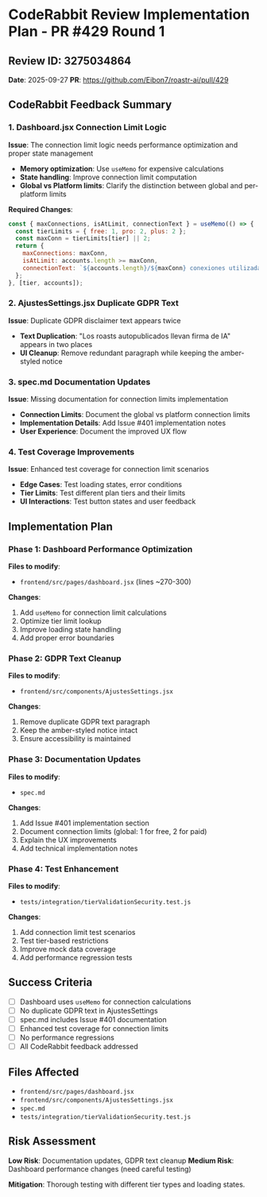 # CodeRabbit Review Implementation Plan - PR #429 Round 1

## Review ID: 3275034864
**Date**: 2025-09-27
**PR**: https://github.com/Eibon7/roastr-ai/pull/429

## CodeRabbit Feedback Summary

### 1. Dashboard.jsx Connection Limit Logic
**Issue**: The connection limit logic needs performance optimization and proper state management
- **Memory optimization**: Use `useMemo` for expensive calculations
- **State handling**: Improve connection limit computation
- **Global vs Platform limits**: Clarify the distinction between global and per-platform limits

**Required Changes**:
```javascript
const { maxConnections, isAtLimit, connectionText } = useMemo(() => {
  const tierLimits = { free: 1, pro: 2, plus: 2 };
  const maxConn = tierLimits[tier] || 2;
  return {
    maxConnections: maxConn,
    isAtLimit: accounts.length >= maxConn,
    connectionText: `${accounts.length}/${maxConn} conexiones utilizadas`
  };
}, [tier, accounts]);
```

### 2. AjustesSettings.jsx Duplicate GDPR Text
**Issue**: Duplicate GDPR disclaimer text appears twice
- **Text Duplication**: "Los roasts autopublicados llevan firma de IA" appears in two places
- **UI Cleanup**: Remove redundant paragraph while keeping the amber-styled notice

### 3. spec.md Documentation Updates
**Issue**: Missing documentation for connection limits implementation
- **Connection Limits**: Document the global vs platform connection limits
- **Implementation Details**: Add Issue #401 implementation notes
- **User Experience**: Document the improved UX flow

### 4. Test Coverage Improvements
**Issue**: Enhanced test coverage for connection limit scenarios
- **Edge Cases**: Test loading states, error conditions
- **Tier Limits**: Test different plan tiers and their limits
- **UI Interactions**: Test button states and user feedback

## Implementation Plan

### Phase 1: Dashboard Performance Optimization
**Files to modify**: 
- `frontend/src/pages/dashboard.jsx` (lines ~270-300)

**Changes**:
1. Add `useMemo` for connection limit calculations
2. Optimize tier limit lookup
3. Improve loading state handling
4. Add proper error boundaries

### Phase 2: GDPR Text Cleanup
**Files to modify**: 
- `frontend/src/components/AjustesSettings.jsx`

**Changes**:
1. Remove duplicate GDPR text paragraph
2. Keep the amber-styled notice intact
3. Ensure accessibility is maintained

### Phase 3: Documentation Updates
**Files to modify**: 
- `spec.md`

**Changes**:
1. Add Issue #401 implementation section
2. Document connection limits (global: 1 for free, 2 for paid)
3. Explain the UX improvements
4. Add technical implementation notes

### Phase 4: Test Enhancement
**Files to modify**: 
- `tests/integration/tierValidationSecurity.test.js`

**Changes**:
1. Add connection limit test scenarios
2. Test tier-based restrictions
3. Improve mock data coverage
4. Add performance regression tests

## Success Criteria

- [ ] Dashboard uses `useMemo` for connection calculations
- [ ] No duplicate GDPR text in AjustesSettings
- [ ] spec.md includes Issue #401 documentation
- [ ] Enhanced test coverage for connection limits
- [ ] No performance regressions
- [ ] All CodeRabbit feedback addressed

## Files Affected

- `frontend/src/pages/dashboard.jsx`
- `frontend/src/components/AjustesSettings.jsx` 
- `spec.md`
- `tests/integration/tierValidationSecurity.test.js`

## Risk Assessment

**Low Risk**: Documentation updates, GDPR text cleanup
**Medium Risk**: Dashboard performance changes (need careful testing)

**Mitigation**: Thorough testing with different tier types and loading states.